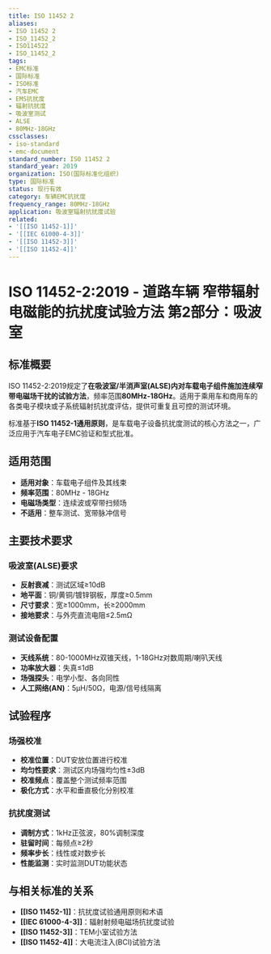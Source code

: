 ```yaml
---
title: ISO 11452 2
aliases:
- ISO 11452 2
- ISO_11452_2
- ISO114522
- ISO_11452_2
tags:
- EMC标准
- 国际标准
- ISO标准
- 汽车EMC
- EMS抗扰度
- 辐射抗扰度
- 吸波室测试
- ALSE
- 80MHz-18GHz
cssclasses:
- iso-standard
- emc-document
standard_number: ISO 11452 2
standard_year: 2019
organization: ISO(国际标准化组织)
type: 国际标准
status: 现行有效
category: 车辆EMC抗扰度
frequency_range: 80MHz-18GHz
application: 吸波室辐射抗扰度试验
related:
- '[[ISO 11452-1]]'
- '[[IEC 61000-4-3]]'
- '[[ISO 11452-3]]'
- '[[ISO 11452-4]]'
---
```


# ISO 11452-2:2019 - 道路车辆 窄带辐射电磁能的抗扰度试验方法 第2部分：吸波室

## 标准概要

ISO 11452-2:2019规定了**在吸波室/半消声室(ALSE)内对车载电子组件施加连续窄带电磁场干扰的试验方法**，频率范围**80MHz-18GHz**。适用于乘用车和商用车的各类电子模块或子系统辐射抗扰度评估，提供可重复且可控的测试环境。

标准基于**ISO 11452-1通用原则**，是车载电子设备抗扰度测试的核心方法之一，广泛应用于汽车电子EMC验证和型式批准。

## 适用范围

- **适用对象**：车载电子组件及其线束
- **频率范围**：80MHz - 18GHz
- **电磁场类型**：连续波或窄带扫频场
- **不适用**：整车测试、宽带脉冲信号

## 主要技术要求

### 吸波室(ALSE)要求

- **反射衰减**：测试区域≥10dB
- **地平面**：铜/黄铜/镀锌钢板，厚度≥0.5mm
- **尺寸要求**：宽≥1000mm，长≥2000mm
- **接地要求**：与外壳直流电阻≤2.5mΩ

### 测试设备配置

- **天线系统**：80-1000MHz双锥天线，1-18GHz对数周期/喇叭天线
- **功率放大器**：失真≤1dB
- **场强探头**：电学小型、各向同性
- **人工网络(AN)**：5µH/50Ω，电源/信号线隔离

## 试验程序

### 场强校准

- **校准位置**：DUT安放位置进行校准
- **均匀性要求**：测试区内场强均匀性±3dB
- **校准频点**：覆盖整个测试频率范围
- **极化方式**：水平和垂直极化分别校准

### 抗扰度测试

- **调制方式**：1kHz正弦波，80%调制深度
- **驻留时间**：每频点≥2秒
- **频率步长**：线性或对数步长
- **性能监测**：实时监测DUT功能状态

## 与相关标准的关系

- **[[ISO 11452-1]]**：抗扰度试验通用原则和术语
- **[[IEC 61000-4-3]]**：辐射射频电磁场抗扰度试验
- **[[ISO 11452-3]]**：TEM小室试验方法
- **[[ISO 11452-4]]**：大电流注入(BCI)试验方法